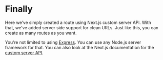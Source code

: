 # Finally

Here we've simply created a route using Next.js custom server API. With that, we've added server side support for clean URLs. Just like this, you can create as many routes as you want.

You're not limited to using [Express](https://expressjs.com/). You can use any Node.js server framework for that. You can also look at the Next.js documentation for the [custom server API](https://github.com/zeit/next.js#custom-server-and-routing).